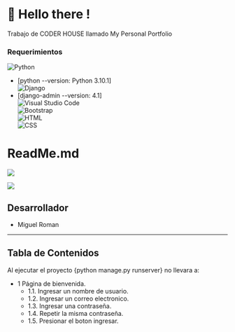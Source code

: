 # :wave: Hello there !
Trabajo de CODER HOUSE llamado My Personal Portfolio


### Requerimientos

![Python](https://img.shields.io/badge/-Python-05122A?style=flat&logo=python)
- [python --version: Python 3.10.1]\
![Django](https://img.shields.io/badge/-Django-05122A?style=flat&logo=django&logoColor=092E20)
- [django-admin --version: 4.1]\
![Visual Studio Code](https://img.shields.io/badge/-Visual%20Studio%20Code-05122A?style=flat&logo=visual-studio-code&logoColor=007ACC)\
![Bootstrap](https://img.shields.io/badge/-Bootstrap-05122A?style=flat&logo=bootstrap&logoColor=563D7C)\
![HTML](https://img.shields.io/badge/-HTML-05122A?style=flat&logo=HTML5)\
![CSS](https://img.shields.io/badge/-CSS-05122A?style=flat&logo=CSS3&logoColor=1572B6)

# ReadMe.md

![](Beers.png)

![](https://img.shields.io/bower/v/editor.md.svg)

## Desarrollador ##
 - Miguel Roman

--------------------------------------------------------------------------------

## **Tabla de Contenidos**

Al ejecutar el proyecto {python manage.py runserver} no llevara a:
  - 1 Página de bienvenida.
    - 1.1. Ingresar un nombre de usuario.
    - 1.2. Ingresar un correo electronico.
    - 1.3. Ingresar una contraseña.
    - 1.4. Repetir la misma contraseña.
    - 1.5. Presionar el boton ingresar.
  
